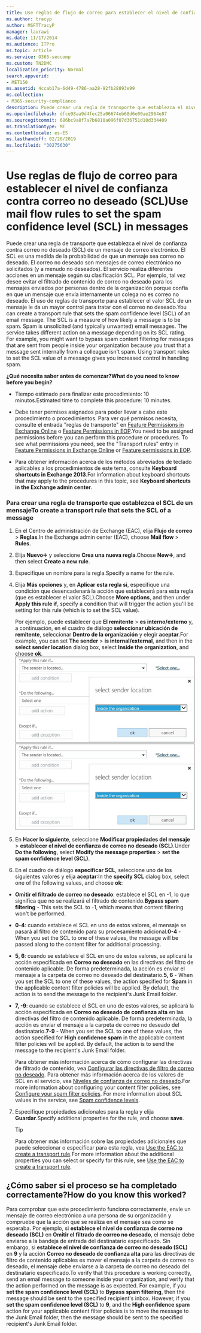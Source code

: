 ```yaml
---
title: Use reglas de flujo de correo para establecer el nivel de confianza contra correo no deseado (SCL)
ms.author: tracyp
author: MSFTTracyP
manager: laurawi
ms.date: 11/17/2014
ms.audience: ITPro
ms.topic: article
ms.service: O365-seccomp
ms.custom: TN2DMC
localization_priority: Normal
search.appverid:
- MET150
ms.assetid: 4ccab17a-6d49-4786-aa28-92fb28893e99
ms.collection:
- M365-security-compliance
description: Puede crear una regla de transporte que establezca el nivel de confianza contra correo no deseado (SCL) de un mensaje de correo electrónico. El SCL es una medida de la probabilidad de que un mensaje sea correo no deseado. El correo no deseado son mensajes de correo electrónico no solicitados (y a menudo no deseados). El servicio realiza diferentes acciones en un mensaje según su clasificación SCL. Por ejemplo, tal vez desee evitar el filtrado de contenido de correo no deseado para los mensajes enviados por personas dentro de la organización porque confía en que un mensaje que envía internamente un colega no es correo no deseado. El uso de reglas de transporte para establecer el valor SCL de un mensaje le da un mayor control para tratar con el correo no deseado.
ms.openlocfilehash: dfce98aa9d4fec25a06674eb68d6e00ae2964e87
ms.sourcegitcommit: 686bc9a8f7a7b6810a096f07d36751d10d334409
ms.translationtype: MT
ms.contentlocale: es-ES
ms.lasthandoff: 02/26/2019
ms.locfileid: "30275630"
---
```

# <a name="use-mail-flow-rules-to-set-the-spam-confidence-level-scl-in-messages"></a><span data-ttu-id="a741c-108">Use reglas de flujo de correo para establecer el nivel de confianza contra correo no deseado (SCL)</span><span class="sxs-lookup"><span data-stu-id="a741c-108">Use mail flow rules to set the spam confidence level (SCL) in messages</span></span>

<span data-ttu-id="a741c-p102">Puede crear una regla de transporte que establezca el nivel de confianza contra correo no deseado (SCL) de un mensaje de correo electrónico. El SCL es una medida de la probabilidad de que un mensaje sea correo no deseado. El correo no deseado son mensajes de correo electrónico no solicitados (y a menudo no deseados). El servicio realiza diferentes acciones en un mensaje según su clasificación SCL. Por ejemplo, tal vez desee evitar el filtrado de contenido de correo no deseado para los mensajes enviados por personas dentro de la organización porque confía en que un mensaje que envía internamente un colega no es correo no deseado. El uso de reglas de transporte para establecer el valor SCL de un mensaje le da un mayor control para tratar con el correo no deseado.</span><span class="sxs-lookup"><span data-stu-id="a741c-p102">You can create a transport rule that sets the spam confidence level (SCL) of an email message. The SCL is a measure of how likely a message is to be spam. Spam is unsolicited (and typically unwanted) email messages. The service takes different action on a message depending on its SCL rating. For example, you might want to bypass spam content filtering for messages that are sent from people inside your organization because you trust that a message sent internally from a colleague isn't spam. Using transport rules to set the SCL value of a message gives you increased control in handling spam.</span></span> 
  
 <span data-ttu-id="a741c-115">**¿Qué necesita saber antes de comenzar?**</span><span class="sxs-lookup"><span data-stu-id="a741c-115">**What do you need to know before you begin?**</span></span>
  
- <span data-ttu-id="a741c-116">Tiempo estimado para finalizar este procedimiento: 10 minutos.</span><span class="sxs-lookup"><span data-stu-id="a741c-116">Estimated time to complete this procedure: 10 minutes.</span></span>
    
- <span data-ttu-id="a741c-p103">Debe tener permisos asignados para poder llevar a cabo este procedimiento o procedimientos. Para ver qué permisos necesita, consulte el entrada "reglas de transporte" en [Feature Permissions in Exchange Online](http://technet.microsoft.com/library/15073ce1-0917-403b-8839-02a2ebc96e16.aspx) o [Feature Permissions in EOP](eop/feature-permissions-in-eop.md).</span><span class="sxs-lookup"><span data-stu-id="a741c-p103">You need to be assigned permissions before you can perform this procedure or procedures. To see what permissions you need, see the "Transport rules" entry in [Feature Permissions in Exchange Online](http://technet.microsoft.com/library/15073ce1-0917-403b-8839-02a2ebc96e16.aspx) or [Feature permissions in EOP](eop/feature-permissions-in-eop.md).</span></span> 
    
- <span data-ttu-id="a741c-119">Para obtener información acerca de los métodos abreviados de teclado aplicables a los procedimientos de este tema, consulte **Keyboard shortcuts in Exchange 2013**.</span><span class="sxs-lookup"><span data-stu-id="a741c-119">For information about keyboard shortcuts that may apply to the procedures in this topic, see **Keyboard shortcuts in the Exchange admin center**.</span></span>
    
### <a name="to-create-a-transport-rule-that-sets-the-scl-of-a-message"></a><span data-ttu-id="a741c-120">Para crear una regla de transporte que establezca el SCL de un mensaje</span><span class="sxs-lookup"><span data-stu-id="a741c-120">To create a transport rule that sets the SCL of a message</span></span>

1. <span data-ttu-id="a741c-121">En el Centro de administración de Exchange (EAC), elija **Flujo de correo** \> **Reglas**.</span><span class="sxs-lookup"><span data-stu-id="a741c-121">In the Exchange admin center (EAC), choose **Mail flow** \> **Rules**.</span></span>
    
2. <span data-ttu-id="a741c-122">Elija **Nuevo**![Agregar icono](media/ITPro-EAC-AddIcon.gif) y seleccione **Crea una nueva regla**.</span><span class="sxs-lookup"><span data-stu-id="a741c-122">Choose **New**![Add Icon](media/ITPro-EAC-AddIcon.gif), and then select **Create a new rule**.</span></span>
    
3. <span data-ttu-id="a741c-123">Especifique un nombre para la regla.</span><span class="sxs-lookup"><span data-stu-id="a741c-123">Specify a name for the rule.</span></span>
    
4. <span data-ttu-id="a741c-124">Elija **Más opciones** y, en **Aplicar esta regla si**, especifique una condición que desencadenará la acción que establecerá para esta regla (que es establecer el valor SCL).</span><span class="sxs-lookup"><span data-stu-id="a741c-124">Choose **More options**, and then under **Apply this rule if**, specify a condition that will trigger the action you'll be setting for this rule (which is to set the SCL value).</span></span>
    
    <span data-ttu-id="a741c-125">Por ejemplo, puede establecer que **El remitente** \> **es interno/externo** y, a continuación, en el cuadro de diálogo **seleccionar ubicación de remitente**, seleccionar **Dentro de la organización** y elegir **aceptar**.</span><span class="sxs-lookup"><span data-stu-id="a741c-125">For example, you can set **The sender** \> **is internal/external**, and then in the **select sender location** dialog box, select **Inside the organization**, and choose **ok**.</span></span><br/>
    <span data-ttu-id="a741c-126">![Seleccionar ubicación del remitente](media/EOP-ETR-SetSCL-1.jpg)</span><span class="sxs-lookup"><span data-stu-id="a741c-126">![Select sender location](media/EOP-ETR-SetSCL-1.jpg)</span></span>
  
5. <span data-ttu-id="a741c-127">En **Hacer lo siguiente**, seleccione **Modificar propiedades del mensaje** \> **establecer el nivel de confianza de correo no deseado (SCL)**.</span><span class="sxs-lookup"><span data-stu-id="a741c-127">Under **Do the following**, select **Modify the message properties** \> **set the spam confidence level (SCL)**.</span></span>
  
6. <span data-ttu-id="a741c-128">En el cuadro de diálogo **especificar SCL**, seleccione uno de los siguientes valores y elija **aceptar**:</span><span class="sxs-lookup"><span data-stu-id="a741c-128">In the **specify SCL** dialog box, select one of the following values, and choose **ok**:</span></span>
    
  - <span data-ttu-id="a741c-129">**Omitir el filtrado de correo no deseado**: establece el SCL en -1, lo que significa que no se realizará el filtrado de contenido.</span><span class="sxs-lookup"><span data-stu-id="a741c-129">**Bypass spam filtering** - This sets the SCL to -1, which means that content filtering won't be performed.</span></span> 
    
  - <span data-ttu-id="a741c-130">**0-4**: cuando establece el SCL en uno de estos valores, el mensaje se pasará al filtro de contenido para su procesamiento adicional.</span><span class="sxs-lookup"><span data-stu-id="a741c-130">**0-4** - When you set the SCL to one of these values, the message will be passed along to the content filter for additional processing.</span></span> 
    
  - <span data-ttu-id="a741c-p104">**5, 6**: cuando se establece el SCL en uno de estos valores, se aplicará la acción especificada en **Correo no deseado** en las directivas del filtro de contenido aplicable. De forma predeterminada, la acción es enviar el mensaje a la carpeta de correo no deseado del destinatario.</span><span class="sxs-lookup"><span data-stu-id="a741c-p104">**5, 6** - When you set the SCL to one of these values, the action specified for **Spam** in the applicable content filter policies will be applied. By default, the action is to send the message to the recipient's Junk Email folder.</span></span> 
    
  - <span data-ttu-id="a741c-p105">**7, -9**: cuando se establece el SCL en uno de estos valores, se aplicará la acción especificada en **Correo no deseado de confianza alta** en las directivas del filtro de contenido aplicable. De forma predeterminada, la acción es enviar el mensaje a la carpeta de correo no deseado del destinatario.</span><span class="sxs-lookup"><span data-stu-id="a741c-p105">**7-9** - When you set the SCL to one of these values, the action specified for **High confidence spam** in the applicable content filter policies will be applied. By default, the action is to send the message to the recipient's Junk Email folder.</span></span> 
    
    <span data-ttu-id="a741c-p106">Para obtener más información acerca de cómo configurar las directivas de filtrado de contenido, vea [Configurar las directivas de filtro de correo no deseado](configure-your-spam-filter-policies.md). Para obtener más información acerca de los valores de SCL en el servicio, vea [Niveles de confianza de correo no deseado](spam-confidence-levels.md).</span><span class="sxs-lookup"><span data-stu-id="a741c-p106">For more information about configuring your content filter policies, see [Configure your spam filter policies](configure-your-spam-filter-policies.md). For more information about SCL values in the service, see [Spam confidence levels](spam-confidence-levels.md).</span></span>
    
7. <span data-ttu-id="a741c-137">Especifique propiedades adicionales para la regla y elija **Guardar**.</span><span class="sxs-lookup"><span data-stu-id="a741c-137">Specify additional properties for the rule, and choose **save**.</span></span>
    
    > [!TIP]
    > <span data-ttu-id="a741c-138">Para obtener más información sobre las propiedades adicionales que puede seleccionar o especificar para esta regla, vea [Use the EAC to create a transport rule](http://technet.microsoft.com/library/e7a81372-b6d7-4d1f-bc9e-a845a7facac2.aspx#CreateEAC).</span><span class="sxs-lookup"><span data-stu-id="a741c-138">For more information about the additional properties you can select or specify for this rule, see [Use the EAC to create a transport rule](http://technet.microsoft.com/library/e7a81372-b6d7-4d1f-bc9e-a845a7facac2.aspx#CreateEAC).</span></span> 
  
## <a name="how-do-you-know-this-worked"></a><span data-ttu-id="a741c-139">¿Cómo saber si el proceso se ha completado correctamente?</span><span class="sxs-lookup"><span data-stu-id="a741c-139">How do you know this worked?</span></span>

<span data-ttu-id="a741c-p107">Para comprobar que este procedimiento funciona correctamente, envíe un mensaje de correo electrónico a una persona de su organización y compruebe que la acción que se realiza en el mensaje sea como se esperaba. Por ejemplo, si **establece el nivel de confianza de correo no deseado (SCL)** en **Omitir el filtrado de correo no deseado**, el mensaje debe enviarse a la bandeja de entrada del destinatario especificado. Sin embargo, si **establece el nivel de confianza de correo no deseado (SCL)** en **9** y la acción **Correo no deseado de confianza alta** para las directivas de filtro de contenido aplicables es mover el mensaje a la carpeta de correo no deseado, el mensaje debe enviarse a la carpeta de correo no deseado del destinatario especificado.</span><span class="sxs-lookup"><span data-stu-id="a741c-p107">To verify that this procedure is working correctly, send an email message to someone inside your organization, and verify that the action performed on the message is as expected. For example, if you **set the spam confidence level (SCL)** to **Bypass spam filtering**, then the message should be sent to the specified recipient's inbox. However, if you **set the spam confidence level (SCL)** to **9**, and the **High confidence spam** action for your applicable content filter policies is to move the message to the Junk Email folder, then the message should be sent to the specified recipient's Junk Email folder.</span></span> 
  

